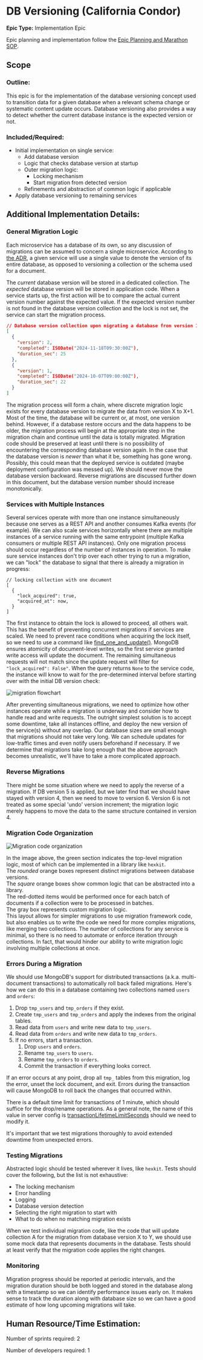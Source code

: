 # DB Versioning (California Condor)
**Epic Type:** Implementation Epic

Epic planning and implementation follow the
[Epic Planning and Marathon SOP](https://docs.ghga-dev.de/main/sops/sop001_epic_planning.html).

## Scope
### Outline:
This epic is for the implementation of the database versioning concept used to
transition data for a given database when a relevant schema change or systematic content
update occurs. Database versioning also provides a way to detect whether the current
database instance is the expected version or not. 


### Included/Required:
- Initial implementation on single service:
  - Add database version
  - Logic that checks database version at startup
  - Outer migration logic:
    - Locking mechanism
    - Start migration from detected version
  - Refinements and abstraction of common logic if applicable
- Apply database versioning to remaining services


## Additional Implementation Details:

### General Migration Logic

Each microservice has a database of its own, so any discussion of migrations can be
assumed to concern a single microservice. According to
[the ADR](https://github.com/ghga-de/adrs/pull/28), a given service will use a
single value to denote the version of its entire database, as opposed to versioning a
collection or the schema used for a document.

The *current* database version will be stored in a dedicated collection. The *expected*
database version will be stored in application code. When a service starts up, the
first action will be to compare the actual current version number against the expected
value. If the expected version number is not found in the database version collection
and the lock is not set, the service can start the migration process.

```json
// Database version collection upon migrating a database from version 1 to version 2:
[
  {
    "version": 2,
    "completed": ISODate("2024-11-18T09:30:00Z"),
    "duration_sec": 25
  },
  {
    "version": 1,
    "completed": ISODate("2024-10-07T09:00:00Z"),
    "duration_sec": 22
  }
]
```

The migration process will form a chain, where discrete migration logic exists for
every database version to migrate the data from version X to X+1. Most of the time, the
database will be current or, at most, one version behind. However, if a database restore
occurs and the data happens to be older, the migration process will begin at the
appropriate step in the migration chain and continue until the data is totally migrated.
Migration code should be preserved at least until there is no possibility of 
encountering the corresponding database version again. In the case that the database
version is *newer* than what it be, something has gone wrong. Possibly, this could mean
that the deployed service is outdated (maybe deployment configuration was messed up).
We should never move the database version backward. Reverse migrations are
discussed further down in this document, but the database version number should increase monotonically.


### Services with Multiple Instances

Several services operate with more than one instance simultaneously because one serves
as a REST API and another consumes Kafka events (for example). We can also scale
services horizontally where there are multiple instances of a service running with the
same entrypoint (multiple Kafka consumers or multiple REST API instances). Only one
migration process should occur regardless of the number of instances in operation.
To make sure service instances don't trip over each other trying to run a migration,
we can "lock" the database to signal that there is already a migration in progress:

```
// locking collection with one document
[
  {
    "lock_acquired": true,
    "acquired_at": now,
  }
]
```

The first instance to obtain the lock is allowed to proceed, all others wait. This has
the benefit of preventing concurrent migrations if services are scaled. We need to
prevent race conditions when acquiring the lock itself, so we need to use a command like
[find_one_and_update()](https://pymongo.readthedocs.io/en/stable/api/pymongo/collection.html#pymongo.collection.Collection.find_one_and_update).
MongoDB ensures atomicity of document-level writes, so the first service granted write
access will update the document. The remaining simultaneous requests will not match
since the update request will filter for `"lock_acquired": False"`. When the query
returns `None` to the service code, the instance will know to wait for the pre-determined
interval before starting over with the initial DB version check:

![migration flowchart](./images/migration%20flowchart.png)

After preventing simultaneous migrations, we need to optimize how other instances
operate while a migration is underway and consider how to handle read and 
write requests. The outright simplest solution is to accept some downtime, take all
instances offline, and deploy the new version of the service(s) without any overlap.
Our database sizes are small enough that migrations should not take very long. We can
schedule updates for low-traffic times and even notify users beforehand if necessary.
If we determine that migrations take long enough that the above approach becomes
unrealistic, we'll have to take a more complicated approach.


### Reverse Migrations

There might be some situation where we need to apply the reverse of a migration.
If DB version 5 is applied, but we later find that we should have stayed with version 4,
then we need to move to version 6. Version 6 is not treated as some special 'undo'
version increment; the migration logic merely happens to move the data to the same
structure contained in version 4.

### Migration Code Organization

![Migration code organization](./images/migration%20code%20org.png)

In the image above, the green section indicates the top-level migration logic, most of
which can be implemented in a library like `hexkit`.  
The *rounded* orange boxes represent distinct migrations between database versions.  
The *square* orange boxes show common logic that can be abstracted into a library.  
The red-dotted items would be performed once for each batch of documents if a collection
were to be processed in batches.  
The gray box represents custom migration logic.  
This layout allows for simpler migrations to use migration framework code, but also
enables us to write the code we need for more complex migrations, like merging two
collections. The number of collections for any service is minimal, so there is no
need to automate or enforce iteration through collections. In fact, that would hinder
our ability to write migration logic involving multiple collections at once.

### Errors During a Migration

We should use MongoDB's support for distributed transactions (a.k.a. multi-document
transactions) to automatically roll back failed migrations. Here's how we can do this 
in a database containing two collections named `users` and `orders`:
1. Drop `tmp_users` and `tmp_orders` if they exist.
2. Create `tmp_users` and `tmp_orders` and apply the indexes from the original tables.
3. Read data from `users` and write new data to `tmp_users`.
4. Read data from `orders` and write new data to `tmp_orders`.
5. If no errors, start a transaction.
   1. Drop `users` and `orders`.
   2. Rename `tmp_users` to `users`.
   3. Rename `tmp_orders` to `orders`.
   5. Commit the transaction if everything looks correct.

If an error occurs at any point, drop all `tmp_` tables from this migration, log the
error, unset the lock document, and exit.
Errors during the transaction will cause MongoDB to roll back the changes that occurred
within.

There is a default time limit for transactions of 1 minute, which should suffice for the
drop/rename operations. As a general note, the name of this value in server config is
[transactionLifetimeLimitSeconds](https://www.mongodb.com/docs/manual/reference/parameters/#mongodb-parameter-param.transactionLifetimeLimitSeconds)
should we need to modify it.

It's important that we test migrations thoroughly to avoid extended downtime from
unexpected errors.



### Testing Migrations

Abstracted logic should be tested wherever it lives, like `hexkit`.
Tests should cover the following, but the list is not exhaustive:
- The locking mechanism
- Error handling
- Logging
- Database version detection
- Selecting the right migration to start with
- What to do when no matching migration exists

When we test individual migration code, like the code that will update collection A for
the migration from database version X to Y, we should use some mock data that represents
documents in the database.
Tests should at least verify that the migration code applies the right changes.


### Monitoring

Migration progress should be reported at periodic intervals, and the migration duration
should be both logged and stored in the database along with a timestamp so we can
identify performance issues early on. It makes sense to track the duration along with
database size so we can have a good estimate of how long upcoming migrations will take.


## Human Resource/Time Estimation:

Number of sprints required: 2

Number of developers required: 1
